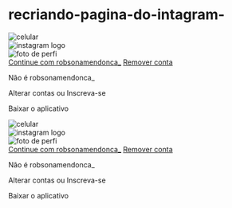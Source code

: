 # recriando-pagina-do-intagram-
<!DOCTYPE html>
<html lang="pt-br">

<head>
    <meta charset="UTF-8">
    <meta http-equiv="X-UA-Compatible" content="IE=edge">
    <meta name="viewport" content="width=device-width, initial-scale=1.0">
    <link rel="stylesheet" href="./style.css">
    <title>Instragram</title>
</head>

<body>
    <div class="instagram-wapper">
        <div class="instagram-phone">
            <img src="./img/instagram-celular.png" alt="celular" srcset="">
        </div>
        <div class="instagram-continue">
            <div class="group">
                <img src="./img/instagram-logo.png" alt="instagram logo" srcset="">
                <div class="profile-photo">
                    <img src="./img/perfil-instagram.PNG" alt="foto de perfi" srcset="">
                </div>
                <a href="#" class="instagram-login">Continue com robsonamendonca_</a>
                <a href="#" class="instagram-logout">Remover conta</a>
            </div>
            <div class="group">
                <p class="not-account">Não é robsonamendonca_</p>
                <p class="not-account">
                    <span class="link-blue">Alterar contas</span>
                    ou
                    <span class="link-blue">Inscreva-se</span>
                </p>
            </div>
            <div class="get-the-app">
                <p class="get-app">Baixar o aplicativo</p>
                <div class="download">
                    <a href="#" class="app-download"></a>
                    <a href="#" class="app-download"></a>
                </div>
            </div>
        </div>
    </div>



</body>

</html>
<!DOCTYPE html>
<html lang="pt-br">

<head>
    <meta charset="UTF-8">
    <meta http-equiv="X-UA-Compatible" content="IE=edge">
    <meta name="viewport" content="width=device-width, initial-scale=1.0">
    <link rel="stylesheet" href="./style.css">
    <title>Instragram</title>
</head>

<body>
    <div class="instagram-wapper">
        <div class="instagram-phone">
            <img src="./img/instagram-celular.png" alt="celular" srcset="">
        </div>
        <div class="instagram-continue">
            <div class="group">
                <img src="./img/instagram-logo.png" alt="instagram logo" srcset="">
                <div class="profile-photo">
                    <img src="./img/perfil-instagram.PNG" alt="foto de perfi" srcset="">
                </div>
                <a href="#" class="instagram-login">Continue com robsonamendonca_</a>
                <a href="#" class="instagram-logout">Remover conta</a>
            </div>
            <div class="group">
                <p class="not-account">Não é robsonamendonca_</p>
                <p class="not-account">
                    <span class="link-blue">Alterar contas</span>
                    ou
                    <span class="link-blue">Inscreva-se</span>
                </p>
            </div>
            <div class="get-the-app">
                <p class="get-app">Baixar o aplicativo</p>
                <div class="download">
                    <a href="#" class="app-download"></a>
                    <a href="#" class="app-download"></a>
                </div>
            </div>
        </div>
    </div>



</body>

</html>
